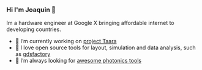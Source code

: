 ### Hi I'm Joaquin 👋


Im a hardware engineer at Google X bringing affordable internet to developing countries.

- 🔭 I’m currently working on [project Taara](https://x.company/projects/taara/)
- 🌱 I love open source tools for layout, simulation and data analysis, such as [gdsfactory](https://github.com/gdsfactory/gdsfactory/)
- 👯 I’m always looking for [awesome photonics tools](https://github.com/joamatab/awesome_photonics)


<!--
**joamatab/joamatab** is a ✨ _special_ ✨ repository because its `README.md` (this file) appears on your GitHub profile.

Here are some ideas to get you started:

- 🔭 I’m currently working on ...
- 🌱 I’m currently learning ...
- 👯 I’m looking to collaborate on ...
- 🤔 I’m looking for help with ...
- 💬 Ask me about ...
- 📫 How to reach me: ...
- 😄 Pronouns: ...
- ⚡ Fun fact: ...
-->
